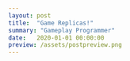 ```yaml
---
layout: post
title:  "Game Replicas!"
summary: "Gameplay Programmer"
date:   2020-01-01 00:00:00
preview: /assets/postpreview.png
---
```


 